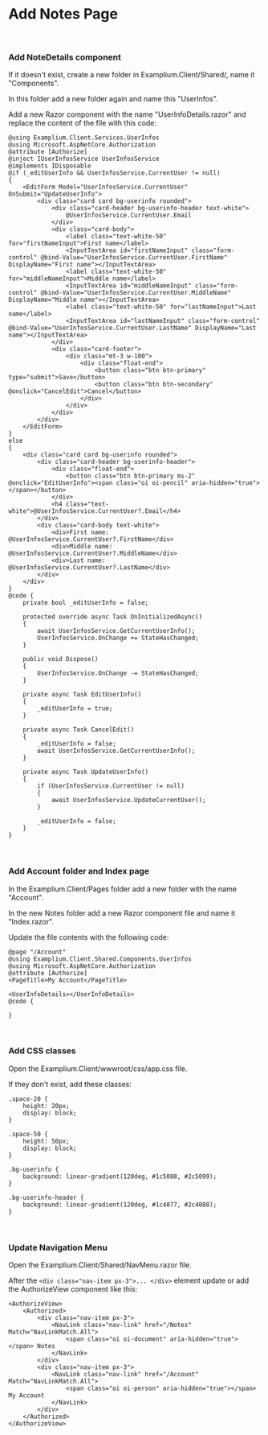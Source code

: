 # Add Notes Page

<br/>

### Add NoteDetails component
If it doesn't exist, create a new folder in Examplium.Client/Shared/, name it "Components".

In this folder add a new folder again and name this "UserInfos".

Add a new Razor component with the name "UserInfoDetails.razor" and replace the content of the file with this code:
```
@using Examplium.Client.Services.UserInfos
@using Microsoft.AspNetCore.Authorization
@attribute [Authorize]
@inject IUserInfosService UserInfosService
@implements IDisposable
@if (_editUserInfo && UserInfosService.CurrentUser != null)
{
    <EditForm Model="UserInfosService.CurrentUser" OnSubmit="UpdateUserInfo">
        <div class="card card bg-userinfo rounded">
            <div class="card-header bg-userinfo-header text-white">
                @UserInfosService.CurrentUser.Email
            </div>
            <div class="card-body">
                <label class="text-white-50" for="firstNameInput">First name</label>
                <InputTextArea id="firstNameInput" class="form-control" @bind-Value="UserInfosService.CurrentUser.FirstName" DisplayName="First name"></InputTextArea>
                <label class="text-white-50" for="middleNameInput">Middle name</label>
                <InputTextArea id="middleNameInput" class="form-control" @bind-Value="UserInfosService.CurrentUser.MiddleName" DisplayName="Middle name"></InputTextArea>
                <label class="text-white-50" for="lastNameInput">Last name</label>
                <InputTextArea id="lastNameInput" class="form-control" @bind-Value="UserInfosService.CurrentUser.LastName" DisplayName="Last name"></InputTextArea>
            </div>
            <div class="card-footer">
                <div class="mt-3 w-100">
                    <div class="float-end">
                        <button class="btn btn-primary" type="submit">Save</button>
                        <button class="btn btn-secondary" @onclick="CancelEdit">Cancel</button>
                    </div>
                </div>
            </div>
        </div>
    </EditForm>
}
else
{
    <div class="card card bg-userinfo rounded">
        <div class="card-header bg-userinfo-header">
            <div class="float-end">
                <button class="btn btn-primary ms-2" @onclick="EditUserInfo"><span class="oi oi-pencil" aria-hidden="true"></span></button>
            </div>
            <h4 class="text-white">@UserInfosService.CurrentUser?.Email</h4>
        </div>
        <div class="card-body text-white">
            <div>First name: @UserInfosService.CurrentUser?.FirstName</div>
            <div>Middle name: @UserInfosService.CurrentUser?.MiddleName</div>
            <div>Last name: @UserInfosService.CurrentUser?.LastName</div>
        </div>
    </div>
}
@code {
    private bool _editUserInfo = false;

    protected override async Task OnInitializedAsync()
    {
        await UserInfosService.GetCurrentUserInfo();
        UserInfosService.OnChange += StateHasChanged;
    }

    public void Dispose()
    {
        UserInfosService.OnChange -= StateHasChanged;
    }

    private async Task EditUserInfo()
    {
        _editUserInfo = true;
    }

    private async Task CancelEdit()
    {
        _editUserInfo = false;
        await UserInfosService.GetCurrentUserInfo();
    }

    private async Task UpdateUserInfo()
    {
        if (UserInfosService.CurrentUser != null)
        {
            await UserInfosService.UpdateCurrentUser();
        }

        _editUserInfo = false;
    }
}

```

<br/>

### Add Account folder and Index page

In the Examplium.Client/Pages folder add a new folder with the name "Account".

In the new Notes folder add a new Razor component file and name it "Index.razor".

Update the file contents with the following code:
```
@page "/Account"
@using Examplium.Client.Shared.Components.UserInfos
@using Microsoft.AspNetCore.Authorization
@attribute [Authorize]
<PageTitle>My Account</PageTitle>

<UserInfoDetails></UserInfoDetails>
@code {

}
```

<br/>

### Add CSS classes 

Open the Examplium.Client/wwwroot/css/app.css file.

If they don't exist, add these classes:
```
.space-20 {
    height: 20px;
    display: block;
}

.space-50 {
    height: 50px;
    display: block;
}

.bg-userinfo {
    background: linear-gradient(120deg, #1c5088, #2c5099);
}

.bg-userinfo-header {
    background: linear-gradient(120deg, #1c4077, #2c4088);
}
```

<br/>

### Update Navigation Menu

Open the Examplium.Client/Shared/NavMenu.razor file.

After the `<div class="nav-item px-3">... </div>` element update or add the AuthorizeView component like this:
```
<AuthorizeView>
    <Authorized>
        <div class="nav-item px-3">
            <NavLink class="nav-link" href="/Notes" Match="NavLinkMatch.All">
                <span class="oi oi-document" aria-hidden="true"></span> Notes
            </NavLink>
        </div>
        <div class="nav-item px-3">
            <NavLink class="nav-link" href="/Account" Match="NavLinkMatch.All">
                <span class="oi oi-person" aria-hidden="true"></span> My Account
            </NavLink>
        </div>
    </Authorized>
</AuthorizeView>
```

<br/>
